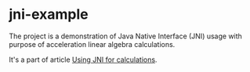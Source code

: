 jni-example
===========

The project is a demonstration of Java Native Interface (JNI) usage
with purpose of acceleration linear algebra calculations.

It's a part of article [Using JNI for calculations](http://sukharevd.net/using-jni-for-calculations.html).

